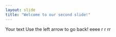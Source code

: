 ```yaml
---
layout: slide
title: "Welcome to our second slide!"
---
```

Your text
Use the left arrow to go back!
eeee
r
r
rr

